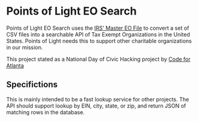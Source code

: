# Points of Light EO Search

Points of Light EO Search uses the [IRS' Master EO File](https://www.irs.gov/charities-non-profits/exempt-organizations-business-master-file-extract-eo-bmf) to convert a set of CSV files into a searchable API of Tax Exempt Organizations in the United States. Points of Light needs this to support other charitable organizations in our mission. 

This project stated as a National Day of Civic Hacking project by [Code for Atlanta](http://codeforatlanta.org)

## Specifictions

This is mainly intended to be a fast lookup service for other projects. The API should support lookup by EIN, city, state, or zip, and return JSON of matching rows in the database. 
